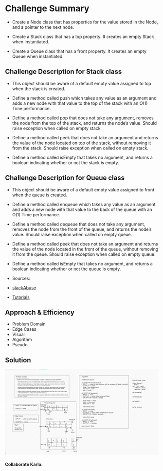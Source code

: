 # Challenge Summary
- Create a Node class that has properties for the value stored in the Node, and a pointer to the next node.

- Create a Stack class that has a top property. It creates an empty Stack when instantiated.

- Create a Queue class that has a front property. It creates an empty Queue when instantiated.
 

## Challenge Description for Stack class
- This object should be aware of a default empty value assigned to top when the stack is created.

- Define a method called push which takes any value as an argument and adds a new node with that value to the top of the stack with an O(1) Time performance.

- Define a method called pop that does not take any argument, removes the node from the top of the stack, and returns the node’s value.
Should raise exception when called on empty stack

- Define a method called peek that does not take an argument and returns the value of the node located on top of the stack, without removing it from the stack.
Should raise exception when called on empty stack.

- Define a method called isEmpty that takes no argument, and returns a boolean indicating whether or not the stack is empty.

## Challenge Description for Queue class 

- This object should be aware of a default empty value assigned to front when the queue is created.

- Define a method called enqueue which takes any value as an argument and adds a new node with that value to the back of the queue with an O(1) Time performance.

- Define a method called dequeue that does not take any argument, removes the node from the front of the queue, and returns the node’s value.
Should raise exception when called on empty queue.

- Define a method called peek that does not take an argument and returns the value of the node located in the front of the queue, without removing it from the queue.
Should raise exception when called on empty queue.

- Define a method called isEmpty that takes no argument, and returns a boolean indicating whether or not the queue is empty.

- Sources:
- [stackAbuse](https://stackabuse.com/stacks-and-queues-in-python/)
- [Tutorials](https://www.youtube.com/watch?v=IxQHWt0GpsU)



## Approach & Efficiency
- Problem Domain
- Edge Cases
- VIsual
- Algorithm
- Pseudo


## Solution
![stack and queues white board image](../assets/stacks.png)
#### Collaborate Karlo.